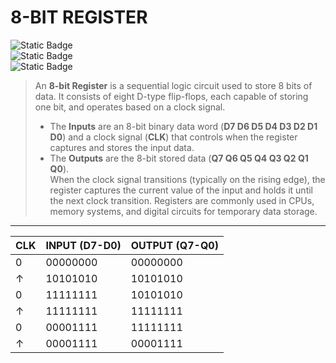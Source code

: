 # 8-BIT REGISTER  
![Static Badge](https://img.shields.io/badge/INPUT-8_BITS-green)  
![Static Badge](https://img.shields.io/badge/OUTPUT-8_BITS-green)  
![Static Badge](https://img.shields.io/badge/CLOCK-1_BIT-blue)  

> An **8-bit Register** is a sequential logic circuit used to store 8 bits of data. It consists of eight D-type flip-flops, each capable of storing one bit, and operates based on a clock signal.  
> - The **Inputs** are an 8-bit binary data word (**D7 D6 D5 D4 D3 D2 D1 D0**) and a clock signal (**CLK**) that controls when the register captures and stores the input data.  
> - The **Outputs** are the 8-bit stored data (**Q7 Q6 Q5 Q4 Q3 Q2 Q1 Q0**).  
> When the clock signal transitions (typically on the rising edge), the register captures the current value of the input and holds it until the next clock transition. Registers are commonly used in CPUs, memory systems, and digital circuits for temporary data storage.

---
<div align="center">

| **CLK** | **INPUT (D7-D0)** | **OUTPUT (Q7-Q0)** |
|---------|--------------------|--------------------|
| 0       | 00000000           | 00000000           |
| ↑       | 10101010           | 10101010           |
| 0       | 11111111           | 10101010           |
| ↑       | 11111111           | 11111111           |
| 0       | 00001111           | 11111111           |
| ↑       | 00001111           | 00001111           |

</div>
